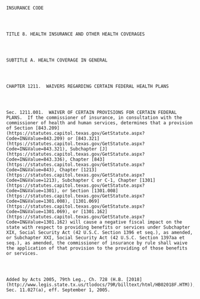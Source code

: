 ﻿
    
    
    	
    					
    
    
    INSURANCE CODE
    
      
    
    
    TITLE 8. HEALTH INSURANCE AND OTHER HEALTH COVERAGES
    
      
    
    
    SUBTITLE A. HEALTH COVERAGE IN GENERAL
    
      
    
    
    CHAPTER 1211.  WAIVERS REGARDING CERTAIN FEDERAL HEALTH PLANS
    
      
    
    
    Sec. 1211.001.  WAIVER OF CERTAIN PROVISIONS FOR CERTAIN FEDERAL PLANS.  If the commissioner of insurance, in consultation with the commissioner of health and human services, determines that a provision of Section [843.209](https://statutes.capitol.texas.gov/GetStatute.aspx?Code=IN&Value=843.209) or [843.321](https://statutes.capitol.texas.gov/GetStatute.aspx?Code=IN&Value=843.321), Subchapter [J](https://statutes.capitol.texas.gov/GetStatute.aspx?Code=IN&Value=843.336), Chapter [843](https://statutes.capitol.texas.gov/GetStatute.aspx?Code=IN&Value=843), Chapter [1213](https://statutes.capitol.texas.gov/GetStatute.aspx?Code=IN&Value=1213), Subchapter C or C-1, Chapter [1301](https://statutes.capitol.texas.gov/GetStatute.aspx?Code=IN&Value=1301), or Section [1301.008](https://statutes.capitol.texas.gov/GetStatute.aspx?Code=IN&Value=1301.008), [1301.069](https://statutes.capitol.texas.gov/GetStatute.aspx?Code=IN&Value=1301.069), or [1301.162](https://statutes.capitol.texas.gov/GetStatute.aspx?Code=IN&Value=1301.162) will cause a negative fiscal impact on the state with respect to providing benefits or services under Subchapter XIX, Social Security Act (42 U.S.C. Section 1396 et seq.), as amended, or Subchapter XXI, Social Security Act (42 U.S.C. Section 1397aa et seq.), as amended, the commissioner of insurance by rule shall waive the application of that provision to the providing of those benefits or services.
    
    
    
    
    Added by Acts 2005, 79th Leg., Ch. 728 (H.B. [2018](http://www.legis.state.tx.us/tlodocs/79R/billtext/html/HB02018F.HTM)), Sec. 11.027(a), eff. September 1, 2005.
    
    
    
    
    				
